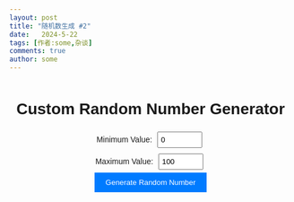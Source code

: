 ```yaml
---
layout: post
title: "随机数生成 #2"
date:   2024-5-22
tags: [作者:some,杂谈]
comments: true
author: some
---
```



<style>
.shucontainer {
  text-align: center;
  margin-top: 50px;
  font-family: Arial, sans-serif;
}
input[type="number"] {
  width: 80px;
  padding: 5px;
  margin: 5px;
  radian:20px;
}
button {
  padding: 10px 20px;
  background-color: #007bff;
  color: #fff;
  border: none;
  cursor: pointer;
  radian:20px;
}
button:hover {
  background-color: #0056b3;
}
#randomNumber {
  font-size: 24px;
  margin-top: 20px;
}
</style>
<body>
<div class="shucontainer">
  <h1>Custom Random Number Generator</h1>
  <label for="minValue">Minimum Value:</label>
  <input type="number" id="minValue" min="0" step="1" value="0">
  <br>
  <label for="maxValue">Maximum Value:</label>
  <input type="number" id="maxValue" min="0" step="1" value="100">
  <br>
  <button onclick="generateRandomNumber()">Generate Random Number</button>
  <p id="randomNumber"></p>
</div>

<script>
function generateRandomNumber() {
  var minValue = parseInt(document.getElementById("minValue").value);
  var maxValue = parseInt(document.getElementById("maxValue").value);
  
  if (isNaN(minValue) || isNaN(maxValue) || minValue >= maxValue) {
    alert("Please enter valid minimum and maximum values.");
    return;
  }

  var randomNumber = Math.floor(Math.random() * (maxValue - minValue + 1)) + minValue;
  document.getElementById("randomNumber").innerHTML = "Random Number: " + randomNumber;
}
</script>

